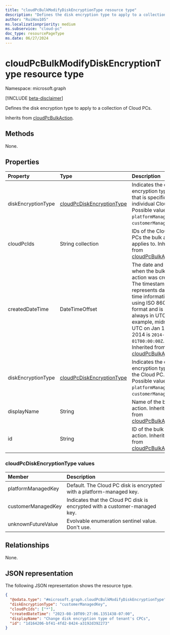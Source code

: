 ```yaml
---
title: "cloudPcBulkModifyDiskEncryptionType resource type"
description: "Defines the disk encryption type to apply to a collection of Cloud PCs."
author: "RuiHou105"
ms.localizationpriority: medium
ms.subservice: "cloud-pc"
doc_type: resourcePageType
ms.date: 06/27/2024
---
```


# cloudPcBulkModifyDiskEncryptionType resource type

Namespace: microsoft.graph

[!INCLUDE [beta-disclaimer](../../includes/beta-disclaimer.md)]

Defines the disk encryption type to apply to a collection of Cloud PCs.

Inherits from [cloudPcBulkAction](../resources/cloudpcbulkaction.md).

## Methods
None.

## Properties
|Property|Type|Description|
|:---|:---|:---|
|diskEncryptionType|[cloudPcDiskEncryptionType](#cloudpcdiskencryptiontype-values)|Indicates the disk encryption type that is specific to an individual Cloud PC. Possible values are: `platformManagedKey`, `customerManagedKey`. |
|cloudPcIds|String collection|IDs of the Cloud PCs the bulk action applies to. Inherited from [cloudPcBulkAction](../resources/cloudpcbulkaction.md). |
|createdDateTime|DateTimeOffset|The date and time when the bulk action was created. The timestamp type represents date and time information using ISO 8601 format and is always in UTC. For example, midnight UTC on Jan 1, 2014 is `2014-01-01T00:00:00Z`. Inherited from [cloudPcBulkAction](../resources/cloudpcbulkaction.md). |
|diskEncryptionType|[cloudPcDiskEncryptionType](#cloudpcdiskencryptiontype-values)|Indicates the disk encryption type of the Cloud PC. Possible values are: `platformManagedKey`, `customerManagedKey`. |
|displayName|String|Name of the bulk action. Inherited from [cloudPcBulkAction](../resources/cloudpcbulkaction.md). |
|id|String|ID of the bulk action. Inherited from [cloudPcBulkAction](../resources/cloudpcbulkaction.md). |

### cloudPcDiskEncryptionType values

|Member|Description|
|:---|:---|
|platformManagedKey|Default. The Cloud PC disk is encrypted with a platform-managed key.|
|customerManagedKey|Indicates that the Cloud PC disk is encrypted with a customer-managed key.|
|unknownFutureValue|Evolvable enumeration sentinel value. Don't use.|

## Relationships
None.

## JSON representation
The following JSON representation shows the resource type.
<!-- {
  "blockType": "resource",
  "keyProperty": "id",
  "@odata.type": "microsoft.graph.cloudPcBulkModifyDiskEncryptionType",
  "baseType": "microsoft.graph.cloudPcBulkAction",
  "openType": false
}
-->
``` json
{
  "@odata.type": "#microsoft.graph.cloudPcBulkModifyDiskEncryptionType",
  "diskEncryptionType": "customerManagedKey",
  "cloudPcIds": ["*"],
  "createdDateTime": "2023-08-10T09:27:06.1351438-07:00",
  "displayName": "Change disk encryption type of tenant's CPCs",
  "id": "1d164206-bf41-4fd2-8424-a3192d392273"
}
```
